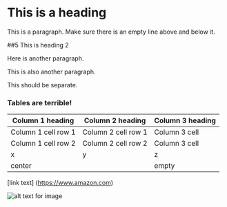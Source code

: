 # This is a heading 

This is a paragraph. Make sure there is an empty line above and below it. 

##5 This is heading 2

Here is another paragraph. 

This 
is
also 
another 
paragraph. 

This should be separate. 

### Tables are terrible!

Column 1 heading | Column 2 heading | Column 3 heading 
-----------------|------------------|-----------------
Column 1 cell row 1 | Column 2 cell row 1 | Column 3 cell 
Column 1 cell row 2 | Column 2 cell row 2 | Column 3 cell 
x | y | z 
center | | empty 

[link text] (https://www.amazon.com)

![alt text for image](/Week06-LightweightMarkup/Picture1.png)